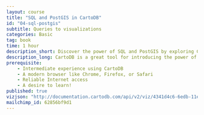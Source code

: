 ```yaml
---
layout: course
title: "SQL and PostGIS in CartoDB"
id: "04-sql-postgis"
subtitle: Queries to visualizations
categories: Basic
tag: book
time: 1 hour
description_short: Discover the power of SQL and PostGIS by exploring CartoDB.
description_long: CartoDB is a great tool for introducing the power of SQL and PostGIS. You will be walked through the basics of these languages, building towards more and more complex data analysis and manipulation that will allow you to tell even more powerful stories with your maps.
prerequisite:
    - Intermediate experience using CartoDB
    - A modern browser like Chrome, Firefox, or Safari
    - Reliable Internet access
    - A desire to learn!
published: true
vizjson: "http://documentation.cartodb.com/api/v2/viz/4341d4c6-6edb-11e4-a1d2-0e9d821ea90d/viz.json"
mailchimp_id: 62856bf9d1
---
```


